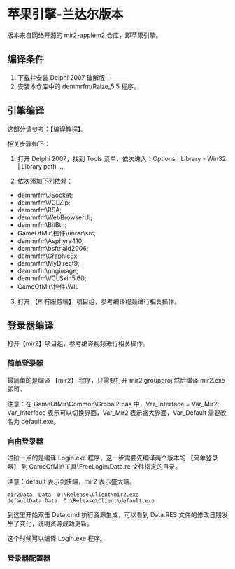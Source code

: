 # 苹果引擎-兰达尔版本
版本来自网络开源的 mir2-applem2 仓库，即苹果引擎。

## 编译条件
1. 下载并安装 Delphi 2007 破解版；
2. 安装本仓库中的 demmrfm/Raize_5.5 程序。

## 引擎编译
这部分请参考：【编译教程】。

相关步骤如下：

1. 打开 Delphi 2007，找到 Tools 菜单，依次进入：Options | Library - Win32 | Library path ...

2. 依次添加下列依赖：

  - demmrfm\JSocket;
  - demmrfm\VCLZip;
  - demmrfm\RSA;
  - demmrfm\WebBrowserUI;
  - demmrfm\BitBtn;
  - GameOfMir\控件\unrar\src;
  - demmrfm\Asphyre410;
  - demmrfm\bsftriald2006;
  - demmrfm\GraphicEx;
  - demmrfm\MyDirect9;
  - demmrfm\pngimage;
  - demmrfm\VCLSkin5.60;
  - GameOfMir\控件\WIL

3. 打开 【所有服务端】 项目组，参考编译视频进行相关操作。


## 登录器编译
打开【mir2】项目组，参考编译视频进行相关操作。

### 简单登录器
最简单的是编译 【mir2】 程序，只需要打开 mir2.groupproj 然后编译 mir2.exe 即可。

注意：在 GameOfMir\Common\Grobal2.pas 中，Var_Interface = Var_Mir2; Var_Interface 表示可以切换界面，Var_Mir2 表示盛大界面，Var_Default 需要改名为 default.exe。

### 自由登录器
进阶一点的是编译 Login.exe 程序，这一步需要先编译两个版本的 【简单登录器】 到 GameOfMir\工具\FreeLogin\Data.rc 文件指定的目录。

注意：default 表示剑侠端，mir2 表示盛大端。

```text
mir2Data  Data  D:\Release\Client\mir2.exe
defaultData Data  D:\Release\Client\default.exe
```

到这里开始双击 Data.cmd 执行资源生成，可以看到 Data.RES 文件的修改日期发生了变化，说明资源成功更新。

这个时候可以编译 Login.exe 程序。 

### 登录器配置器
